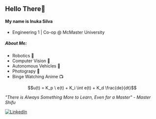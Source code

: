 ## Hello There👋
#### My name is Inuka Silva
- Engineering 1 | Co-op @ McMaster University
##### About Me:
  - Robotics 🤖
  - Computer Vision 👀
  - Autonomous Vehicles 🚗
  - Photograpy 📸
  - Binge Watching Anime 📺

$$u(t) = K_p \ e(t) + K_i \int e(t) + K_d \frac{de}{dt}$$

*"There is Always Something More to Learn, Even for a Master" - Master Shifu*

[![LinkedIn](https://img.shields.io/badge/LinkedIn-%230077B5.svg?logo=linkedin&logoColor=white)](https://ca.linkedin.com/in/inuka-silva-a367a8244)
